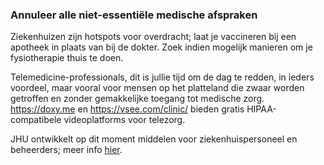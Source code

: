  ### Annuleer alle niet-essentiële medische afspraken 

Ziekenhuizen zijn hotspots voor overdracht; laat je vaccineren bij een apotheek in plaats van bij de dokter. Zoek indien mogelijk manieren om je fysiotherapie thuis te doen. 

Telemedicine-professionals, dit is jullie tijd om de dag te redden, in ieders voordeel, maar vooral voor mensen op het platteland die zwaar worden getroffen en zonder gemakkelijke toegang tot medische zorg. https://doxy.me en https://vsee.com/clinic/ bieden gratis HIPAA-compatibele videoplatforms voor telezorg. 

JHU ontwikkelt op dit moment middelen voor ziekenhuispersoneel en beheerders; meer info [hier](https://www.cbsnews.com/news/coronavirus-containment-dr-jon-lapook-60-minutes-2020-03-08/). 
